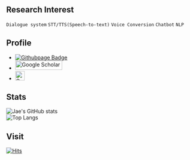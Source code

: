 <div align="left">  
  
## Research Interest  
`Dialogue system` `STT/TTS(Speech-to-text)` `Voice Conversion` `Chatbot` `NLP`  
  
## Profile  
- [![Githubpage Badge](https://img.shields.io/badge/Blog-555263?style=round&logoColor=white)]("https://tjwodud04.github.io/blog/")  
- <a href="https://scholar.google.com/citations?user=QpEwMCwAAAAJ&hl=ko" target="_blank"><img alt="Google Scholar" src="https://img.shields.io/static/v1?style=for-the-badge&message=Google+Scholar&color=4285F4&logo=Google+Scholar&logoColor=FFFFFF&label=" style="width:125px; height:25px;" /></a>  
- <a href="https://www.notion.so/information/592dccee2f9a4b229537497b87975c4a" target="_blank"><img alt="Google Scholar" src="https://upload.wikimedia.org/wikipedia/commons/e/e9/Notion-logo.svg" style="width:25px; height:25px;" /></a>  
    
## Stats  
![Jae's GitHub stats](https://github-readme-stats.vercel.app/api?username=tjwodud04&show_icons=true&theme=shadow_green&hide=issues,contribs&count_private=true)  
![Top Langs](https://github-readme-stats.vercel.app/api/top-langs/?username=tjwodud04&layout=compact&theme=shadow_green)  
  
## Visit  
[![Hits](https://hits.seeyoufarm.com/api/count/incr/badge.svg?url=https%3A%2F%2Fgithub.com%2Ftjwodud04%2Fhit-counter&count_bg=%233DC879&title_bg=%23555555&icon=&icon_color=%23E7E7E7&title=hits&edge_flat=false)](https://hits.seeyoufarm.com)  
  
</div>
